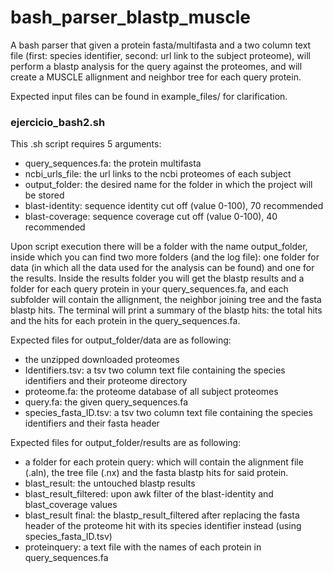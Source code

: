 # bash_parser_blastp_muscle
A bash parser that given a  protein fasta/multifasta and a two column text file (first: species identifier, second: url link to the subject proteome), will perform a blastp analysis for the query against the proteomes, and will create a MUSCLE allignment and neighbor tree for each query protein.

Expected input files can be found in example_files/ for clarification.


### ejercicio_bash2.sh
This .sh script requires 5 arguments:
- query_sequences.fa: the protein multifasta
- ncbi_urls_file: the url links to the ncbi proteomes of each subject
- output_folder: the desired name for the folder in which the project will be stored
- blast-identity: sequence identity cut off (value 0-100), 70 recommended
- blast-coverage: sequence coverage cut off (value 0-100), 40 recommended

Upon script execution there will be a folder with the name output_folder, inside which you can find two more folders (and the log file): one folder for data (in which all the data used for the analysis can be found) and one for the results. Inside the results folder you will get the blastp results and a folder for each query protein in your query_sequences.fa, and each subfolder will contain the allignment, the neighbor joining tree and the fasta blastp hits.
The terminal will print a summary of the blastp hits: the total hits and the hits for each protein in the query_sequences.fa.

Expected files for output_folder/data are as following:
- the unzipped downloaded proteomes
- Identifiers.tsv: a tsv two column text file containing the species identifiers and their proteome directory
- proteome.fa: the proteome database of all subject proteomes
- query.fa: the given query_sequences.fa
- species_fasta_ID.tsv: a tsv two column text file containing the species identifiers and their fasta header


Expected files for output_folder/results are as following:
- a folder for each protein query: which will contain the alignment file (.aln), the tree file (.nx) and the fasta blastp hits for said protein.
- blast_result: the untouched blastp results
- blast_result_filtered: upon awk filter of the blast-identity and blast_coverage values
- blast_result final: the blastp_result_filtered after replacing the fasta header of the proteome hit with its species identifier instead (using species_fasta_ID.tsv)
- proteinquery: a text file with the names of each protein in query_sequences.fa
